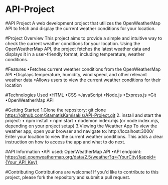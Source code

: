 ﻿# API-Project

﻿#API Project
A web development project that utilizes the OpenWeatherMap API to fetch and display the current weather conditions for your location.

﻿#Project Overview
This project aims to provide a simple and intuitive way to check the current weather conditions for your location. Using the OpenWeatherMap API, the project fetches the latest weather data and displays it in a user-friendly format, including temperature, weather conditions.

﻿#Features
•Fetches current weather conditions from the OpenWeatherMap API
•Displays temperature, humidity, wind speed, and other relevant weather data
•Allows users to view the current weather conditions for their location

﻿#Technologies Used
•HTML
•CSS
•JavaScript
•Node.js
•Express.js
•Git
•OpenWeatherMap API

﻿#Getting Started
1.Clone the repository: git clone https://github.com/StamatisKamisakis/API-Project.git
2. install and start the project:
    • npm install
    • npm start
    • nodemon index.mjs (or node index.mjs, depending on your project setup)
3.Viewing the Weather App
To view the weather app, open your browser and navigate to: http://localhost:3000/
Enter your location to view the current weather conditions.
This adds a clear instruction on how to access the app and what to do next.

﻿#API Information
•API used: OpenWeatherMap API
•API endpoint: https://api.openweathermap.org/data/2.5/weather?q={YourCity}&appid={Your_API_Key}

﻿#Contributing
Contributions are welcome! If you'd like to contribute to this project, please fork the repository and submit a pull request.
